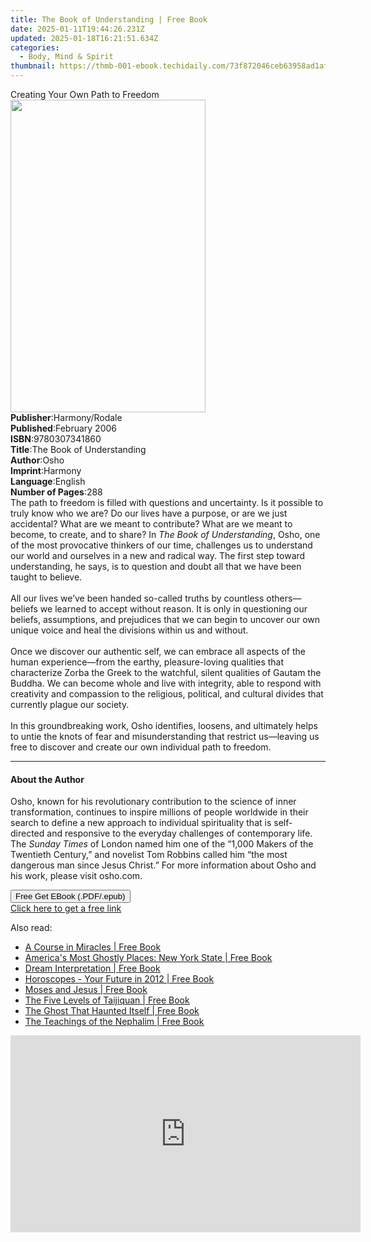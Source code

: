 ```yaml
---
title: The Book of Understanding | Free Book
date: 2025-01-11T19:44:26.231Z
updated: 2025-01-18T16:21:51.634Z
categories:
  - Body, Mind & Spirit
thumbnail: https://thmb-001-ebook.techidaily.com/73f872046ceb63958ad1af5c13790fcdb1b0bcae30dbfadc910f9b7f9d1a2f7a.jpg
---
```

<main id="book-container">
  <div class="flex flex-col">
    <div class="book-brief flex-1 py-6 px-4 sm:p-6 md:py-10 md:px-8">
      <!-- brief-->
      <div class="book-brief-main">Creating Your Own Path to Freedom</div>
    </div>
    <div
      class="book-meta-info flex-1 grid gap-4 col-start-1 col-end-3 row-start-1 sm:mb-6 sm:grid-cols-4 lg:gap-6 lg:col-start-2 lg:row-end-6 lg:row-span-6 lg:mb-0"
    >
      <div
        class="book-meta-info-left place-content-center mt-4 p-4 text-sm leading-6 col-start-2 col-span-2 dark:text-slate-400"
      >
        <img
          class="w-full h-500 object-cover rounded-lg sm:h-255 sm:col-span-2 lg:col-span-full"
          src="https://img-001-ebook.techidaily.com/fe84d63c27c0a0abfb67e0bce7bfdf3536b3bbf118371e7929f7dbe7ba15f097.jpg"
          alt=""
          width="312"
          height="500"
        />
      </div>
      <div
        class="book-meta-info-right mt-2 col-start-1 row-start-2 col-span-3 self-center"
      >
        <!-- meta data  -->
        <div class="flex flex-col px-4 md:px-8">
          <div class="flex-1">
            <strong>Publisher</strong>:<span class="px-2">Harmony/Rodale</span>
          </div>
          <div class="flex-1">
            <strong>Published</strong>:<span class="px-2">February 2006</span>
          </div>
          <div class="flex-1">
            <strong>ISBN</strong>:<span class="px-2">9780307341860</span>
          </div>
          <div class="flex-1">
            <strong>Title</strong>:<span class="px-2"
              >The Book of Understanding</span
            >
          </div>
          <div class="flex-1">
            <strong>Author</strong>:<span class="px-2">Osho</span>
          </div>
          <div class="flex-1">
            <strong>Imprint</strong>:<span class="px-2">Harmony</span>
          </div>
          <div class="flex-1">
            <strong>Language</strong>:<span class="px-2">English</span>
          </div>
          <div class="flex-1">
            <strong>Number of Pages</strong>:<span class="px-2">288</span>
          </div>
        </div>
      </div>
    </div>
    <div class="book-description flex-1 py-6 px-4 sm:p-6 md:py-10 md:px-8">
      <div class="book-description-main">
        <div accordion-content="" id="description">
          The path to freedom is filled with questions and uncertainty. Is it
          possible to truly know who we are? Do our lives have a purpose, or are
          we just accidental? What are we meant to contribute? What are we meant
          to become, to create, and to share? In
          <i>The Book of Understanding</i>, Osho, one of the most provocative
          thinkers of our time, challenges us to understand our world and
          ourselves in a new and radical way. The first step toward
          understanding, he says, is to question and doubt all that we have been
          taught to believe.<br /><br />
          All our lives we’ve been handed so-called truths by countless
          others—beliefs we learned to accept without reason. It is only in
          questioning our beliefs, assumptions, and prejudices that we can begin
          to uncover our own unique voice and heal the divisions within us and
          without.<br /><br />
          Once we discover our authentic self, we can embrace all aspects of the
          human experience—from the earthy, pleasure-loving qualities that
          characterize Zorba the Greek to the watchful, silent qualities of
          Gautam the Buddha. We can become whole and live with integrity, able
          to respond with creativity and compassion to the religious, political,
          and cultural divides that currently plague our society.<br /><br />
          In this groundbreaking work, Osho identifies, loosens, and ultimately
          helps to untie the knots of fear and misunderstanding that restrict
          us—leaving us free to discover and create our own individual path to
          freedom.
        </div>
        <div class="accordion-fader"></div>
      </div>
    </div>
    <div class="book-excerpts flex-1 py-6 px-4 sm:p-6 md:py-10 md:px-8">
      <!-- excerpts-->
      <div class="book-excerpts-main">
        <hr />
        <h4 class="placeholder placeholder-heading">
          <span>About the Author</span>
        </h4>
        <p>
          Osho, known for his revolutionary contribution to the science of inner
          transformation, continues to inspire millions of people worldwide in
          their search to define a new approach to individual spirituality that
          is self-directed and responsive to the everyday challenges of
          contemporary life. The <i>Sunday Times</i> of London named him one of
          the “1,000 Makers of the Twentieth Century,” and novelist Tom Robbins
          called him “the most dangerous man since Jesus Christ.” For more
          information about Osho and his work, please visit osho.com.
        </p>
      </div>
    </div>
    <div
      class="book-about-author flex-1 py-6 px-4 sm:p-6 md:py-10 md:px-8"
    ></div>
    <div class="book-free-get flex-1 py-6 px-4 sm:p-6 md:py-10 md:px-8">
      <button
        id="btn-free-get"
        class="bg-blue-500 hover:bg-blue-700 text-white font-bold py-2 px-4 rounded"
      >
        Free Get EBook (.PDF/.epub)
      </button>
      <div id="countdown-display" class="px-2 text-lg mt-2"></div>
      <a
        id="free-link"
        class="hidden bg-blue-500 hover:bg-blue-700 text-white font-bold py-2 px-4 rounded"
        href="https://www.ebooks.com/en-us/book/238198/the-book-of-understanding/osho/"
        target="_blank"
        >Click here to get a free link</a
      >
    </div>
    <script>
      let countdownTime = 0;
      let countdownInterval = null;
      document
        .getElementById('btn-free-get')
        .addEventListener('click', startCountdown);
      function startCountdown() {
        countdownTime = new Date().getTime() + 60000 * 3;
        countdownInterval = setInterval(updateCountdown, 1000);
        document.getElementById('btn-free-get').disabled = true;
        document
          .getElementById('btn-free-get')
          .classList.add('bg-gray-500', 'cursor-not-allowed');
      }
      function updateCountdown() {
        let currentTime = new Date().getTime();
        let timeLeft = countdownTime - currentTime;
        let secondsLeft = Math.floor(timeLeft / 1000);
        document.getElementById('countdown-display').innerHTML =
          `Remaining time: ${secondsLeft} seconds.`;
        if (secondsLeft <= 0) {
          clearInterval(countdownInterval);
          document.getElementById('btn-free-get').classList.add('hidden');
          document.getElementById('free-link').classList.remove('hidden');
          document.getElementById('countdown-display').innerHTML = '';
        }
      }
    </script>
  </div>
</main>

<ins class="adsbygoogle"
      style="display:block"
      data-ad-client="ca-pub-7571918770474297"
      data-ad-slot="8358498916"
      data-ad-format="auto"
      data-full-width-responsive="true"></ins>
    

<span class="atpl-alsoreadstyle">Also read:</span>
<div><ul>
<li><a href="https://novels-ebooks.techidaily.com/832526-9780976420026-a-course-in-miracles/"><u>A Course in Miracles | Free Book</u></a></li>
<li><a href="https://novels-ebooks.techidaily.com/835318-9781451685169-americas-most-ghostly-places-new-york-state/"><u>America's Most Ghostly Places: New York State | Free Book</u></a></li>
<li><a href="https://novels-ebooks.techidaily.com/835329-9781451685107-dream-interpretation/"><u>Dream Interpretation | Free Book</u></a></li>
<li><a href="https://novels-ebooks.techidaily.com/831716-9781849898669-horoscopes-your-future-in-2012/"><u>Horoscopes - Your Future in 2012 | Free Book</u></a></li>
<li><a href="https://novels-ebooks.techidaily.com/832126-9781780993614-moses-and-jesus/"><u>Moses and Jesus | Free Book</u></a></li>
<li><a href="https://novels-ebooks.techidaily.com/836867-9780857010797-the-five-levels-of-taijiquan/"><u>The Five Levels of Taijiquan | Free Book</u></a></li>
<li><a href="https://novels-ebooks.techidaily.com/843565-9781780574387-the-ghost-that-haunted-itself/"><u>The Ghost That Haunted Itself | Free Book</u></a></li>
<li><a href="https://novels-ebooks.techidaily.com/832127-9781780993638-the-teachings-of-the-nephalim/"><u>The Teachings of the Nephalim | Free Book</u></a></li>
</ul></div>

<!-- affiliate ads begin -->
<iframe width="560" height="315" src="https://www.youtube.com/embed/f-yPCh24EsA?si=3z8FAd_lMZeAjug7" title="YouTube video player" frameborder="0" allow="accelerometer; autoplay; clipboard-write; encrypted-media; gyroscope; picture-in-picture; web-share" referrerpolicy="strict-origin-when-cross-origin" allowfullscreen></iframe>
<!-- affiliate ads end -->

